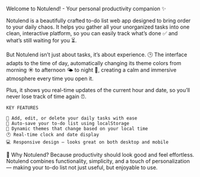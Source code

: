 Welcome to Notulend! - Your personal productivity companion ✨

Notulend is a beautifully crafted to-do list web app designed to bring order to your daily chaos. It helps you gather all your unorganized tasks into one clean, interactive platform, so you can easily track what’s done ✅ and what’s still waiting for you ⏳.

But Notulend isn’t just about tasks, it’s about experience.
🕒 The interface adapts to the time of day, automatically changing its theme colors from morning ☀️ to afternoon 🌤 to night 🌙, creating a calm and immersive atmosphere every time you open it. 

Plus, it shows you real-time updates of the current hour and date, so you’ll never lose track of time again ⏰.

	KEY FEATURES
    
	📝 Add, edit, or delete your daily tasks with ease
	💾 Auto-save your to-do list using localStorage
	🎨 Dynamic themes that change based on your local time
	🕐 Real-time clock and date display
	💻 Responsive design — looks great on both desktop and mobile

🚀 Why Notulend?
Because productivity should look good and feel effortless.
Notulend combines functionality, simplicity, and a touch of personalization — making your to-do list not just useful, but enjoyable to use.

